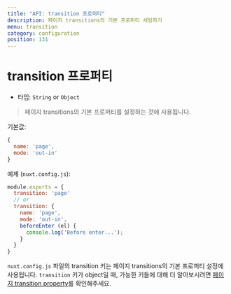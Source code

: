 ```yaml
---
title: "API: transition 프로퍼티"
description: 페이지 transitions의 기본 프로퍼티 세팅하기
menu: transition
category: configuration
position: 131
---
```


# transition 프로퍼티

- 타입: `String` or `Object`

>
> 페이지 transitions의 기본 프로퍼티를 설정하는 것에 사용됩니다.

기본값:
```js
{
  name: 'page',
  mode: 'out-in'
}
```

예제 (`nuxt.config.js`):

```js
module.exports = {
  transition: 'page'
  // or
  transition: {
    name: 'page',
    mode: 'out-in',
    beforeEnter (el) {
      console.log('Before enter...');
    }
  }
}
```

`nuxt.config.js` 파일의 transition 키는 페이지 transitions의 기본 프로퍼티 설정에 사용됩니다. `transition` 키가 object일 때, 가능한 키들에 대해 더 알아보시려면 [페이지 transition property](/api/pages-transition#object)를 확인해주세요.
